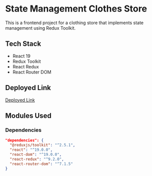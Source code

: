 # State Management Clothes Store

This is a frontend project for a clothing store that implements state management using Redux Toolkit.

## Tech Stack
- React 19
- Redux Toolkit
- React Redux
- React Router DOM

## Deployed Link
[Deployed Link](#) <!-- Add the deployed link here -->

## Modules Used
### Dependencies
```json
"dependencies": {
  "@reduxjs/toolkit": "^2.5.1",
  "react": "^19.0.0",
  "react-dom": "^19.0.0",
  "react-redux": "^9.2.0",
  "react-router-dom": "^7.1.5"
}

